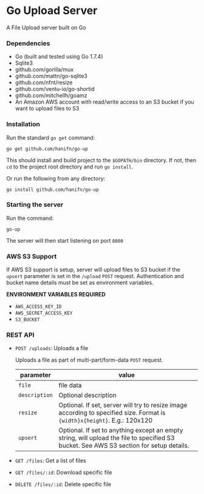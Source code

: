 # Go Upload Server

A File Upload server built on Go

### Dependencies
- Go (built and tested using Go 1.7.4)
- Sqlite3
- github.com/gorilla/mux
- github.com/mattn/go-sqlite3 
- github.com/nfnt/resize
- github.com/ventu-io/go-shortid
- github.com/mitchellh/goamz
- An Amazon AWS account with read/write access to an S3 bucket if you want to upload files to S3

### Installation
Run the standard `go get` command:
```
go get github.com/hanifn/go-up
```

This should install and build project to the `$GOPATH/bin` directory.
If not, then `cd` to the project root directory and run `go install`.

Or run the following from any directory:
```
go install github.com/hanifn/go-up
```

### Starting the server
Run the command:
```
go-up
```
The server will then start listening on port `8000`

### AWS S3 Support
If AWS S3 support is setup,  server will upload files to S3 bucket if
the `upsert` parameter is set in the `/upload` `POST` request. Authentication and
bucket name details must be set as environment variables.

**ENVIRONMENT VARIABLES REQUIRED**
- `AWS_ACCESS_KEY_ID` 
- `AWS_SECRET_ACCESS_KEY`
- `S3_BUCKET`

### REST API
- `POST /uploads`: Uploads a file

   Uploads a file as part of multi-part/form-data `POST` request.
   
   |parameter     |value               |
   |--------------|--------------------|
   |`file`        |file data           |
   |`description` |Optional description|
   |`resize`      |Optional. If set, server will try to resize image according to specified size. Format is `{width}x{height}`. E.g.: 120x120|
   |`upsert`      |Optional. If set to anything except an empty string, will upload the file to specified S3 bucket. See AWS S3 section for setup details.

- `GET /files`: Get a list of files
- `GET /files/:id`: Download specific file
- `DELETE /files/:id`: Delete specific file